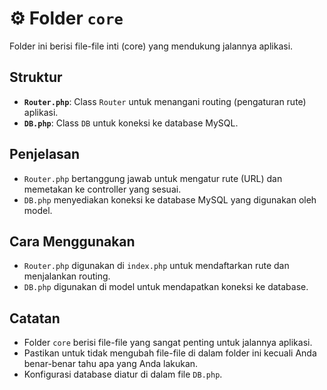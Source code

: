 # ⚙️ Folder `core`

Folder ini berisi file-file inti (core) yang mendukung jalannya aplikasi.

## Struktur

-   **`Router.php`**: Class `Router` untuk menangani routing (pengaturan rute) aplikasi.
-   **`DB.php`**: Class `DB` untuk koneksi ke database MySQL.

## Penjelasan

-   `Router.php` bertanggung jawab untuk mengatur rute (URL) dan memetakan ke controller yang sesuai.
-   `DB.php` menyediakan koneksi ke database MySQL yang digunakan oleh model.

## Cara Menggunakan

-   `Router.php` digunakan di `index.php` untuk mendaftarkan rute dan menjalankan routing.
-   `DB.php` digunakan di model untuk mendapatkan koneksi ke database.

## Catatan

-   Folder `core` berisi file-file yang sangat penting untuk jalannya aplikasi.
-   Pastikan untuk tidak mengubah file-file di dalam folder ini kecuali Anda benar-benar tahu apa yang Anda lakukan.
-   Konfigurasi database diatur di dalam file `DB.php`.